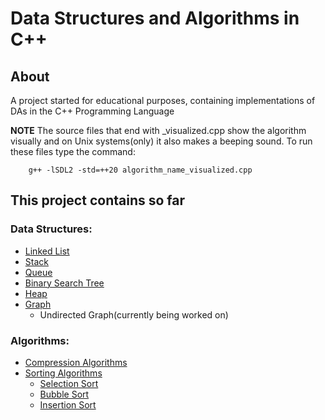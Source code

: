# Data Structures and Algorithms in C++

## About

A project started for educational purposes, containing implementations of DAs in the C++ Programming Language

**NOTE** The source files that end with _visualized.cpp show the algorithm visually and on Unix systems(only) it also makes a beeping sound. To run these files type the command:

        g++ -lSDL2 -std=++20 algorithm_name_visualized.cpp

## This project contains so far

### Data Structures:

 - [Linked List](https://github.com/Turtel216/Data-Structures-and-Algorithms-in-Cpp/tree/main/Linked-List)
 - [Stack](https://github.com/Turtel216/Data-Structures-and-Algorithms-in-Cpp/tree/main/Stack)
 - [Queue](https://github.com/Turtel216/Data-Structures-and-Algorithms-in-Cpp/tree/main/Queue)
 - [Binary Search Tree](https://github.com/Turtel216/Data-Structures-and-Algorithms-in-Cpp/tree/main/Binary-Search-Tree)
 - [Heap](https://github.com/Turtel216/Data-Structures-and-Algorithms-in-Cpp/blob/main/Heap)
 - [Graph](https://github.com/Turtel216/Data-Structures-and-Algorithms-in-Cpp/tree/main/Graph)
    * Undirected Graph(currently being worked on)

### Algorithms:

 - [Compression Algorithms](https://github.com/Turtel216/Compression-Algorithms)
 - [Sorting Algorithms](https://github.com/Turtel216/Data-Structures-and-Algorithms-in-Cpp/tree/main/sorting-algorithms)
    * [Selection Sort](https://github.com/Turtel216/Data-Structures-and-Algorithms-in-Cpp/blob/main/sorting-algorithms/selection-sort)
    * [Bubble Sort](https://github.com/Turtel216/Data-Structures-and-Algorithms-in-Cpp/tree/main/sorting-algorithms/bubble-sort)
    * [Insertion Sort](https://github.com/Turtel216/Data-Structures-and-Algorithms-in-Cpp/tree/main/sorting-algorithms/insertion-sort)


